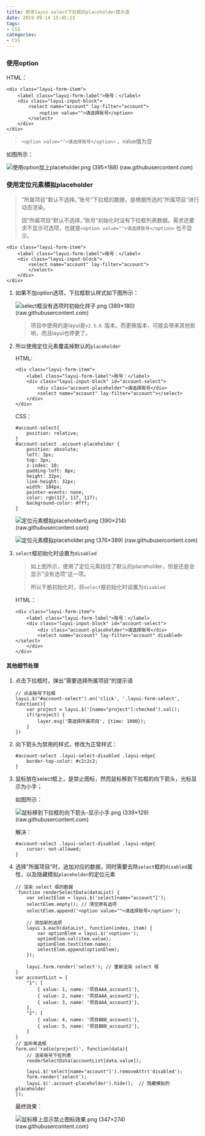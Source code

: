 ```yaml
---
title: 修改layui-select下拉框的placeholder提示语
date: 2019-09-14 15:45:23
tags:
- CSS
categories: 
- CSS
---
```

### 使用option

HTML：

```
<div class="layui-form-item">
    <label class="layui-form-label">账号：</label>
    <div class="layui-input-block">
        <select name="account" lay-filter="account">
            <option value="">请选择账号</option>
        </select>
    </div>
</div>
```

> `<option value="">请选择账号</option>` ，value值为空

如图所示：

![使用option加上placeholder.png (395×188) (raw.githubusercontent.com)](https://raw.githubusercontent.com/winney07/Images/main/blog/layui-select/使用option加上placeholder.png)

### 使用定位元素模拟placeholder

> ”所属项目“默认不选择。”账号“下拉框的数据，是根据所选的”所属项目“进行动态渲染。
>
> 因”所属项目“默认不选择，”账号“初始化时没有下拉框列表数据。需求还要求不显示可选项，也就是`<option value="">请选择账号</option>` 也不显示。

```
<div class="layui-form-item">
    <label class="layui-form-label">账号：</label>
    <div class="layui-input-block">
        <select name="account" lay-filter="account">
        </select>
    </div>
</div>
```

1. 如果不加option选项，下拉框默认样式如下图所示：

   ![select框没有选项时初始化样子.png (389×180) (raw.githubusercontent.com)](https://raw.githubusercontent.com/winney07/Images/main/blog/layui-select/select框没有选项时初始化样子.png)

   > 项目中使用的是layui是`v2.5.6 `版本。而更换版本，可能会带来其他影响，而且layui也停更了。

2. 所以使用定位元素覆盖掉默认的`placeholder`

   HTML:

   ```
   <div class="layui-form-item">
       <label class="layui-form-label">账号：</label>
       <div class="layui-input-block" id="account-select">
           <div class="account-placeholder">请选择账号</div>
           <select name="account" lay-filter="account"></select>
       </div>
   </div>
   ```

   CSS：

   ```
   #account-select{
       position: relative;
   }
   #account-select .account-placeholder {
       position: absolute;
       left: 3px;
       top: 3px;
       z-index: 10;
       padding-left: 8px;
       height: 32px;
       line-height: 32px;
       width: 184px;
       pointer-events: none;
       color: rgb(117, 117, 117);
       background-color: #fff;
   }
   ```

   ![定位元素模拟placeholder0.png (390×214) (raw.githubusercontent.com)](https://raw.githubusercontent.com/winney07/Images/main/blog/layui-select/定位元素模拟placeholder0.png)

   ![定位元素模拟placeholder.png (376×389) (raw.githubusercontent.com)](https://raw.githubusercontent.com/winney07/Images/main/blog/layui-select/定位元素模拟placeholder.png)

3. `select`框初始化时设置为`disabled`

   > 如上图所示，使用了定位元素挡住了默认的placeholder，但是还是会显示”没有选项“这一项。
   >
   > 所以干脆初始化时，将`select`框初始化时设置为`disabled`

   HTML：

   ```
   <div class="layui-form-item">
       <label class="layui-form-label">账号：</label>
       <div class="layui-input-block" id="account-select">
           <div class="account-placeholder">请选择账号</div>
           <select name="account" lay-filter="account" disabled></select>
       </div>
   </div>
   ```

#### 其他细节处理

1. 点击下拉框时，弹出”需要选择所属项目“的提示语

   ```
   // 点击账号下拉框
   layui.$("#account-select").on('click', '.layui-form-select', function(){
       var project = layui.$('[name="project"]:checked').val();
       if(!project) {
           layer.msg('需选择所属项目', {time: 1000});
       }
   })
   ```

2. 向下箭头为禁用的样式，修改为正常样式：

   ```
   #account-select .layui-select-disabled .layui-edge{
       border-top-color: #c2c2c2;
   }
   ```

3. 鼠标放在select框上，是禁止图标，然而鼠标移到下拉框的向下箭头，光标显示为小手；

   如图所示：

   ![鼠标移到下拉框的向下箭头-显示小手.png (339×129) (raw.githubusercontent.com)](https://raw.githubusercontent.com/winney07/Images/main/blog/layui-select/鼠标移到下拉框的向下箭头-显示小手.png)

   解决：

   ```
   #account-select .layui-select-disabled .layui-edge{
       cursor: not-allowed;
   }
   ```

4. 选择”所属项目“时，追加对应的数据，同时需要去除`select`框的`disabled`属性，以及隐藏模拟`placeholder`的定位元素

   ```
   // 渲染 select 框的数据
    function renderSelectData(dataList) {
       var selectElem = layui.$('select[name="account"]');
       selectElem.empty(); // 清空原有选项
       selectElem.append('<option value="">请选择账号</option>');
   
       // 添加新的选项
       layui.$.each(dataList, function(index, item) {
           var optionElem = layui.$('<option>');
           optionElem.val(item.value);
           optionElem.text(item.name);
           selectElem.append(optionElem);
       });
   
       layui.form.render('select'); // 重新渲染 select 框
   }
   var accountList = {
       "1": [
           { value: 1, name: '项目AAA_account1'},
           { value: 2, name: '项目AAA_account2'},
           { value: 3, name: '项目AAA_account3'},
       ],
       "2": [
           { value: 4, name: '项目BBB_account1'},
           { value: 5, name: '项目BBB_account2'},
       ]
   }
   // 监听单选框
   form.on('radio(project)', function(data){
       // 渲染账号下拉列表
       renderSelectData(accountList[data.value]);
   
       layui.$('select[name="account"]').removeAttr('disabled');
       form.render('select');
       layui.$('.account-placeholder').hide();	// 隐藏模拟的placeholder
   });
   ```

   最终效果：

   ![鼠标移上显示禁止图标效果.png (347×274) (raw.githubusercontent.com)](https://raw.githubusercontent.com/winney07/Images/main/blog/layui-select/鼠标移上显示禁止图标效果.png)

